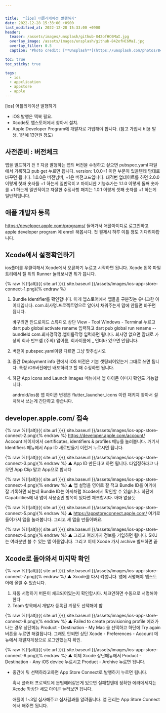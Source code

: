 ```yaml
---


title:  "[ios] 어플리케이션 발행하기"
date: 2022-12-28 15:33:00 +0900
last_modified_at: 2022-12-28 15:33:00 +0900
header:
  teaser: /assets/images/unsplash/github-842ofHC6MaI.jpg
  overlay_image: /assets/images/unsplash/github-842ofHC6MaI.jpg
  overlay_filter: 0.5
  caption: "Photo credit: [**Unsplash**](https://unsplash.com/photos/842ofHC6MaI)"

toc: true
toc_sticky: true

tags:
  - ios
  - appclication
  - appstore
  - apple
---
```

[ios] 어플리케이션 발행하기

- iOS 발행은 맥북 필요. 
- Xcode도 앱스토어에서 찾아서 설치.
- Apple Developer Program에 개발자로 가입해야 합니다. (참고 가입시 비용 발생. 1년에 13만원 정도)

## 사전준비 : 버전체크

  앱을 빌드하기 전 !! 
  지금 발행하는 앱의 버전을 수정하고 싶으면 pubspec.yaml 파일에서 기록하고 pub get 누르면 됩니다.
  version: 1.0.0+1
  이런 부분이 있을텐데 맘대로 바꾸면 됩니다.
  1.0.0은 버전넘버, +1은 버전코드입니다.
  대격변 업데이트를 하면 2.0.0 이렇게 첫째 숫자를 +1 하는게 일반적이고
  마이너한 기능추가는 1.1.0 이렇게 둘째 숫자를 +1 하는게 일반적이고
  자잘한 수정사항 패치는 1.0.1 이렇게 셋째 숫자를 +1 하는게 일반적입니다.


## 애플 개발자 등록

https://developer.apple.com/programs/
들어가서 애플아이디로 로그인하고 apple developer program 에 enroll 해봅시다.
첫 결제시 하루 이틀 정도 기다려야합니다.

## Xcode에서 설정확인하기

ios폴더를 우클릭해서 Xcode에서 오픈하기 누르고 시작하면 됩니다.
Xcode 왼쪽 파일트리에서 젤 위의 Runner 눌러보시면 뭐가 뜹니다.

{% raw %}![alt]({{ site.url }}{{ site.baseurl }}/assets/images/ios-app-store-connect-1.png){% endraw %}

1. Bundle Identifier를 확인합니다.
   이게 앱스토어에서 앱들을 구분짓는 유니크한 아이디입니다.
   com.회사명.프로젝트명으로 알아서 채워주는게 맘에 안들면 바꾸면 됩니다.

   바꾸려면 안드로이드 스튜디오 상단 View - Tool Windows - Terminal 누르고
   dart pub global activate rename 입력하고
   dart pub global run rename --bundleId com.회사명작명.앱이름작명
   입력하면 됩니다.
   회사명 없으면 맘대로 가상의 회사 만드셈
   (주의) 앱이름, 회사이름에 _ 언더바 있으면 안됩니다.

2. 버전이 pubspec.yaml이랑 다르면 그냥 맞추십시오
3. 중간 Deployment info 란에서 iOS 버전은 기본 셋팅되어있는거 그대로 쓰면 됩니다. 특정 iOS버전에만 배포하려고 할 때 수정하면 됩니다.
4. 하단 App Icons and Launch Images 메뉴에서 앱 아이콘 이미지 확인도 가능합니다.

   android/ios용 앱 아이콘 변경은 flutter_launcher_icons 이런 패키지 찾아서 설치해서 쓰는게 간단하고 좋습니다.

## developer.apple.com/ 접속

{% raw %}![alt]({{ site.url }}{{ site.baseurl }}/assets/images/ios-app-store-connect-2.png){% endraw %}
https://developer.apple.com/account/
Account 페이지에서 certificates, identifiers & profiles 메뉴를 눌러봅니다.
거기서 Identifiers 메뉴에서 App ID 새로만들기 이런거 누르시면 됩니다.

{% raw %}![alt]({{ site.url }}{{ site.baseurl }}/assets/images/ios-app-store-connect-3.png){% endraw %}
▲ App ID 만든다고 하면 됩니다.
타입정하라고 나오면 App Clip 말고 App으로 합시다

{% raw %}![alt]({{ site.url }}{{ site.baseurl }}/assets/images/ios-app-store-connect-4.png){% endraw %}
▲ 앱 설명을 영어로 잘 적고 Bundle ID를 여기에 잘 기록하면 되는데
Bundle ID는 아까처럼 Xcode에서 확인할 수 있습니다.
하단에 Capabilities에 내 앱이 사용중인 항목이 있다면 체크합시다.
아마 없을듯

{% raw %}![alt]({{ site.url }}{{ site.baseurl }}/assets/images/ios-app-store-connect-5.png){% endraw %}
▲ https://appstoreconnect.apple.com/
여기로 들어가서 앱을 눌러봅니다. 그리고 새 앱을 만들어봐요.

{% raw %}![alt]({{ site.url }}{{ site.baseurl }}/assets/images/ios-app-store-connect-6.png){% endraw %}
▲ 그리고 여러가지 정보를 기입하면 됩니다.
SKU는 여러분만 볼 수 있는 앱 이름입니다.
그리고 이제 Xcode 가서 archive 빌드하면 끝

## Xcode로 돌아와서 마지막 확인

{% raw %}![alt]({{ site.url }}{{ site.baseurl }}/assets/images/ios-app-store-connect-7.png){% endraw %}
▲ Xcode를 다시 켜봅니다.
앱에 서명해야 앱스토어에 올릴 수 있습니다.
1. 자동 서명하기 버튼이 체크되어있는지 확인합시다.
   체크안하면 수동으로 서명해야 한다
2. Team 항목에서 개발자 등록된 계정도 선택해야 함

{% raw %}![alt]({{ site.url }}{{ site.baseurl }}/assets/images/ios-app-store-connect-8.png){% endraw %}
▲ Failed to create provisioning profile 에러가 나는 경우
상단메뉴 Product - Destination - My Mac 을 선택하고 하단에 Try again 버튼을 누르면 해결됩니다.
그래도 안되면 상단 Xcode - Preferences - Account 메뉴에서 개발자계정으로 로그인했는지 확인.

{% raw %}![alt]({{ site.url }}{{ site.baseurl }}/assets/images/ios-app-store-connect-9.png){% endraw %}
▲ 이제 Xcode 상단메뉴에서
Product - Destination - Any iOS device 누르시고
Product - Archive 누르면 됩니다.
- 중간에 뭐 선택하라고하면 App Store Connect로 발행하기 누르면 됩니다.

  혹시 플러터 프로젝트에 문법에러같은게 있으면 실패할텐데
  정확한 에러메세지는 Xcode 좌상단 세모 아이콘 눌러보면 됩니다.

  애플이 1~3일 심사해주고 심사결과를 알려줍니다.
  앱 관리는 App Store Connect에서 해주면 됩니다.